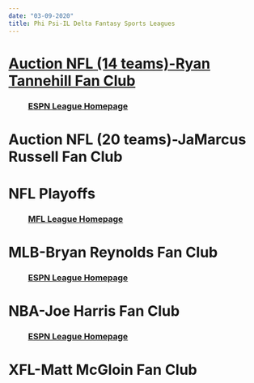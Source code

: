 ```yaml
---
date: "03-09-2020"
title: Phi Psi-IL Delta Fantasy Sports Leagues
---
```


# [Auction NFL (14 teams)-Ryan Tannehill Fan Club](./main-page.html)
### &nbsp; &nbsp; &nbsp; &nbsp; &nbsp; [ESPN League Homepage](https://fantasy.espn.com/football/league?leagueId=21575912)
# Auction NFL (20 teams)-JaMarcus Russell Fan Club
# NFL Playoffs
### &nbsp; &nbsp; &nbsp; &nbsp; &nbsp; [MFL League Homepage](https://www63.myfantasyleague.com/2019/home/38637#0)
# MLB-Bryan Reynolds Fan Club
### &nbsp; &nbsp; &nbsp; &nbsp; &nbsp; [ESPN League Homepage](https://fantasy.espn.com/baseball/league?leagueId=62615350)
# NBA-Joe Harris Fan Club
### &nbsp; &nbsp; &nbsp; &nbsp; &nbsp; [ESPN League Homepage](https://fantasy.espn.com/basketball/league?leagueId=59873460)
# XFL-Matt McGloin Fan Club
